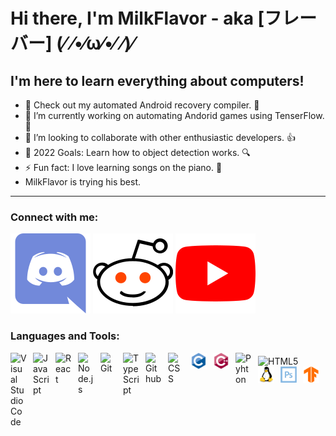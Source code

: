 # Hi there, I'm MilkFlavor - aka [フレーバー] (⁄ ⁄•⁄ω⁄•⁄ ⁄)⁄

## I'm here to learn everything about computers!

- 🔭 Check out my automated Android recovery compiler. 🤖
- 📔 I’m currently working on automating Andorid games using TenserFlow. 🧠
- 👯 I’m looking to collaborate with other enthusiastic developers. 👍
- 🥅 2022 Goals: Learn how to object detection works. 🔍
- ⚡ Fun fact: I love learning songs on the piano. 🎹
- MilkFlavor is trying his best.
---
### Connect with me:

[![website](./images/discordapp-icon.svg)](https://discord.gg/zsyzKHXHXh)
[![website](./images/reddit-icon.svg)](https://www.reddit.com/user/brahitsnickgurr)
[![website](./images/youtube-icon.svg)](https://www.youtube.com/channel/UC43cw3IXfulH6NSIYmGF5nw)

### Languages and Tools:
<img align="left" alt="Visual Studio Code" width="26px" src="https://cdn.jsdelivr.net/gh/devicons/devicon/icons/vscode/vscode-original.svg" style="padding-right:10px;" />
<img align="middle" alt="HTML5" width="26px" src="https://cdn.jsdelivr.net/gh/devicons/devicon/icons/html5/html5-original.svg" style="padding-right:10px;" />
<img align="left" alt="JavaScript" width="26px" src="https://cdn.jsdelivr.net/gh/devicons/devicon/icons/javascript/javascript-original.svg" style="padding-right:10px;" />
<img align="left" alt="React" width="26px" src="https://cdn.jsdelivr.net/gh/devicons/devicon/icons/react/react-original.svg" style="padding-right:10px;" />
<img align="left" alt="Node.js" width="26px" src="https://cdn.jsdelivr.net/gh/devicons/devicon/icons/nodejs/nodejs-original.svg" style="padding-right:10px;" />
<img align="left" alt="Git" width="26px" src="https://cdn.jsdelivr.net/gh/devicons/devicon/icons/git/git-original.svg" style="padding-right:10px;" />
<img align="left" alt="TypeScript" width="26px" src="https://upload.wikimedia.org/wikipedia/commons/4/4c/Typescript_logo_2020.svg" style="padding-right:10px;" />
<img align="left" alt="Github" width="26px" src="https://user-images.githubusercontent.com/3369400/139447912-e0f43f33-6d9f-45f8-be46-2df5bbc91289.png" style="padding-right:10px;" />
<img align="left" alt="CSS" width="26px" src="https://upload.wikimedia.org/wikipedia/commons/6/62/CSS3_logo.svg" style="padding-right:10px;" />
<img align="left" alt="C" width="26px" src="https://github.com/devicons/devicon/blob/v2.14.0/icons/c/c-original.svg" style="padding-right:10px;" />
<img align="left" alt="C++" width="26px" src="https://github.com/devicons/devicon/blob/v2.14.0/icons/cplusplus/cplusplus-original.svg" style="padding-right:10px;" />
<img align="left" alt="Pyhton" width="26px" src="https://upload.wikimedia.org/wikipedia/commons/c/c3/Python-logo-notext.svg" style="padding-right:10px;" />
<img align="left" alt="Linux" width="26px" src="https://github.com/devicons/devicon/blob/v2.14.0/icons/linux/linux-original.svg" style="padding-right:10px;" />
<img align="left" alt="Photoshop" width="26px" src="https://github.com/devicons/devicon/blob/v2.14.0/icons/photoshop/photoshop-line.svg" style="padding-right:10px;" />
<img align="left" alt="Tenserflow" width="26px" src="https://github.com/devicons/devicon/blob/v2.14.0/icons/tensorflow/tensorflow-original.svg" style="padding-right:10px;" />
